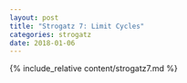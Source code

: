 ```yaml
---
layout: post
title: "Strogatz 7: Limit Cycles"
categories: strogatz
date: 2018-01-06
---
```


{% include_relative content/strogatz7.md %}
